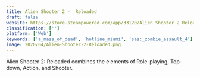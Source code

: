 ```yaml
---
title: Alien Shooter 2 -  Reloaded
draft: false 
website: https://store.steampowered.com/app/33120/Alien_Shooter_2_Reloaded
classification: ['']
platform: ['Web']
keywords: ['a_mass_of_dead', 'hotline_miami', 'sas:_zombie_assault_4']
image: 2020/04/Alien-Shooter-2-Reloaded.png
---
```

Alien Shooter 2: Reloaded combines the elements of Role-playing, Top-down, Action, and Shooter.